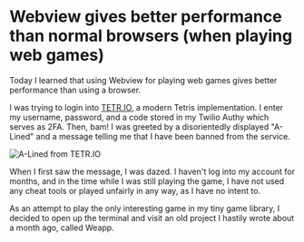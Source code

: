# Webview gives better performance than normal browsers (when playing web games)

Today I learned that using Webview for playing web games gives better performance than using a browser.

I was trying to login into [TETR.IO](https://tetr.io), a modern Tetris implementation. I enter my username,
password, and a code stored in my Twilio Authy which serves as 2FA. Then, bam! I was greeted by a
disorientedly displayed "A-Lined" and a message telling me that I have been banned from the service.

![A-Lined from TETR.IO](https://files.catbox.moe/pjmmv6.png)

When I first saw the message, I was dazed. I haven't log into my account for months, and in the time while
I was still playing the game, I have not used any cheat tools or played unfairly in any way, as I have no
intent to.

As an attempt to play the only interesting game in my tiny game library, I decided to open up the terminal
and visit an old project I hastily wrote about a month ago, called Weapp.
